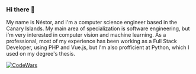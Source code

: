 ### Hi there 👋
My name is Néstor, and I'm a computer science engineer based in the Canary Islands. My main area of specialization is software engineering, but i'm very interested in computer vision and machine learning. 
As a professional, most of my experience has been working as a Full Stack Developer, using PHP and Vue.js, but I'm also profficient at Python, which I used on my degree's thesis.


[![CodeWars](badge)]([link](https://www.codewars.com/users/nestorojeda/badges/large?theme=light)) 
